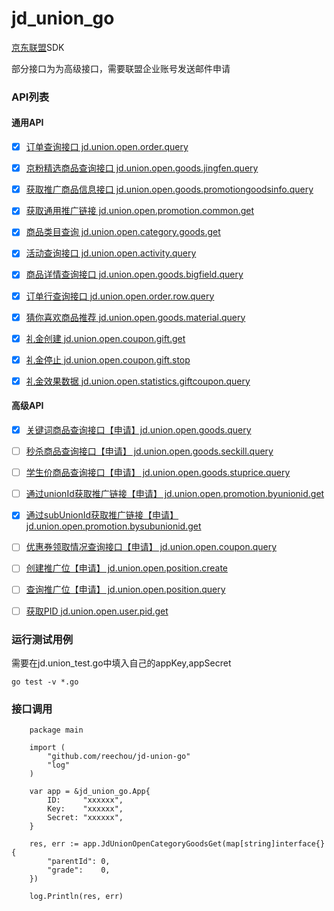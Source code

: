 # jd_union_go

[京东联盟](https://union.jd.com/helpcenter/12188-12384-46301)SDK

部分接口为为高级接口，需要联盟企业账号发送邮件申请

### API列表

#### 通用API
- [x] [订单查询接口 jd.union.open.order.query](https://union.jd.com/openplatform/api/650)

- [x] [京粉精选商品查询接口 jd.union.open.goods.jingfen.query](https://union.jd.com/openplatform/api/739)

- [x] [获取推广商品信息接口 jd.union.open.goods.promotiongoodsinfo.query](https://union.jd.com/openplatform/api/563)

- [x] [获取通用推广链接 jd.union.open.promotion.common.get](https://union.jd.com/openplatform/debug/691)

- [x] [商品类目查询 jd.union.open.category.goods.get](https://union.jd.com/openplatform/api/693)

- [x] [活动查询接口 jd.union.open.activity.query](https://union.jd.com/openplatform/api/12667)

- [x] [商品详情查询接口 jd.union.open.goods.bigfield.query](https://union.jd.com/openplatform/api/11248)

- [x] [订单行查询接口 jd.union.open.order.row.query](https://union.jd.com/openplatform/api/12707)

- [x] [猜你喜欢商品推荐 jd.union.open.goods.material.query](https://union.jd.com/openplatform/api/13625)

- [x] [礼金创建 jd.union.open.coupon.gift.get](https://union.jd.com/openplatform/api/12246)

- [x] [礼金停止 jd.union.open.coupon.gift.stop](https://union.jd.com/openplatform/api/12240)

- [x] [礼金效果数据 jd.union.open.statistics.giftcoupon.query](https://union.jd.com/openplatform/api/12248)

#### 高级API
- [x] [关键词商品查询接口【申请】jd.union.open.goods.query](https://union.jd.com/openplatform/api/628)
- [ ] [秒杀商品查询接口【申请】 jd.union.open.goods.seckill.query]()

- [ ] [学生价商品查询接口【申请】 jd.union.open.goods.stuprice.query]()

- [ ] [通过unionId获取推广链接【申请】 jd.union.open.promotion.byunionid.get]()

- [x] [通过subUnionId获取推广链接【申请】 jd.union.open.promotion.bysubunionid.get](https://union.jd.com/openplatform/api/634)

- [ ] [优惠券领取情况查询接口【申请】 jd.union.open.coupon.query]()

- [ ] [创建推广位【申请】 jd.union.open.position.create]()

- [ ] [查询推广位【申请】 jd.union.open.position.query]()

- [ ] [获取PID jd.union.open.user.pid.get]()

###  运行测试用例

需要在jd.union_test.go中填入自己的appKey,appSecret

``` golang
go test -v *.go
```

### 接口调用

``` golang
    package main 

    import (
        "github.com/reechou/jd-union-go"
        "log"
    )

    var app = &jd_union_go.App{
        ID:     "xxxxxx",
        Key:    "xxxxxx",
        Secret: "xxxxxx",
    }

    res, err := app.JdUnionOpenCategoryGoodsGet(map[string]interface{}{
        "parentId": 0,
        "grade":    0,
    })

    log.Println(res, err)
```